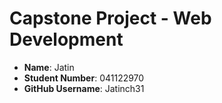 # Capstone Project - Web Development

- **Name**: Jatin
- **Student Number**: 041122970
- **GitHub Username**: Jatinch31



